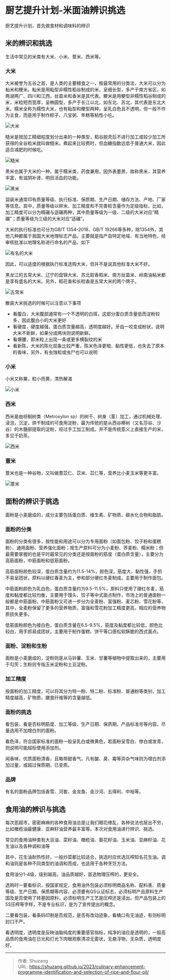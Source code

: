 # 厨艺提升计划-米面油辨识挑选


厨艺提升计划，首先做食材和调味料的辨识

<!---more-->

## 米的辨识和挑选

生活中常见的米类有大米、小米、薏米、西米等。

### 大米

大米被誉为五谷之首，是人类的主要粮食之一，按最常用的分类法，大米可以分为籼米和粳米。籼米是用籼型非糯性稻谷制成的米，呈细长型，多产于南方省区，如两湖两广、四川和江西，丝苗米和香米是其代表。粳米是用粳型非糯性稻谷制成的米，米粒短而宽厚，呈椭圆型，多产于长江以北，如东北、苏北，其代表是东北大米。糯米全称为糯性大米，也有籼型和粳型两种，呈乳白色且不透明，但一般不作为主食，而是用于制作粽子、八宝粥、年糕等粘性小吃。

![大米](https://picped-1301226557.cos.ap-beijing.myqcloud.com/SH_20230527_大米.jpg)

糙米是按加工精细程度划分出来的一种类型，稻谷脱壳后不进行加工或较少加工所获得的全谷粒米就叫做糙米。煮起来比较费时，但血糖指数远低于普通大米，因此适合减肥的时候吃。

![糙米](https://picped-1301226557.cos.ap-beijing.myqcloud.com/SH_20230527_糙米.jpg)

黑米也属于大米的一种，属于糯米类，药食兼用，因外表墨黑，故称黑米，其营养丰富，有滋阴补肾、明目活血的功能。

![黑米](https://picped-1301226557.cos.ap-beijing.myqcloud.com/SH_20230527_黑米.jpg)

袋装米通常印有质量等级、执行标准、保质期、生产日期、储存方法、产地、厂家等信息。其中，质量等级以碎米、加工精度和不完善粒含量作为定级指标，比如，加工精度可以分为精碾与适碾两种，其中质量等级为一级、二级的大米对应“精碾”；质量等级为三级的大米对应“适碾”。

大米的执行标准也可分为GB/T 1354-2018、GB/T 19266等多种，除1354外，其他几种都属于我国大米地理标志产品，主要就是指产自特定地域、有当地特色，经审核批准以地理名称进行命名的产品，如下

![有名的大米](https://picped-1301226557.cos.ap-beijing.myqcloud.com/SH_20230527_有名的大米.jpg)

因此，可以适度的根据执行标准选购大米，但并不是说其他标准大米不好。

黑龙江的五常大米、辽宁的盘锦大米、苏北软香稻米、南方丝苗米、岭南油粘米都是享有盛名的大米。另外，稻花香和长粒香是五常大米的两个牌子。

![五常米](https://picped-1301226557.cos.ap-beijing.myqcloud.com/SH_20230527_五常米.jpg)

散装大米挑选的时候可以注意以下事项

- 看腹白，大米腹部通常有一个不透明的白斑，这部分蛋白质含量低而淀粉较多，因此腹白小的大米更好
- 看硬度，硬度越强，蛋白质含量越高，透明度越好。牙齿一咬变成粉状，说明大米不新鲜，如果分成两块则说明新鲜。
- 看爆腰，即米粒上出现一条或更多横裂纹的米
- 看新陈，大米的陈化现象比较严重，陈米色泽更暗、黏性更低，也失去了原本的香味，另外，有虫蚀粒或虫尸也可以说明

### 小米

小米又称粟，粒小而黄，清热解渴

![小米](https://picped-1301226557.cos.ap-beijing.myqcloud.com/SH_20230527_小米.jpg)

### 西米

西米是由棕榈树类（Metroxylon sp）的树干、树身（茎）加工，通过机械处理，浸泡，沉淀，烘干制成的可食用淀粉，最为传统的是从西谷椰树（又名莎谷、沙谷）的木髓部提取的淀粉，经过手工加工制成。并不是传统意义上直接生产的米，多见于奶茶。

![西米](https://picped-1301226557.cos.ap-beijing.myqcloud.com/SH_20230527_西米.jpg)

### 薏米

薏米也是一种谷物，又叫做薏苡仁、苡米、苡仁等，营养比小麦玉米等更丰富。

![薏米](https://picped-1301226557.cos.ap-beijing.myqcloud.com/SH_20230527_薏米.jpg)

## 面粉的辨识于挑选

面粉是小麦磨成的，成分主要包括蛋白质、维生素、矿物质、碳水化合物和脂肪。

### 面粉的分类

面粉的分类有很多，按性能和用途可以分为专用面粉（如面包粉、饺子粉和蛋糕粉）、通用面粉、营养强化面粉；按生产原料可分为小麦粉、荞麦粉、糯米粉；但最需要掌握的也是平时最常见的分类还是按面粉的筋度（蛋白质含量），主要分为高筋面粉，中筋面粉和低筋面粉。

高筋面粉颜色较深，蛋白质含量约为11.5-14%，颜色深，筋度大，黏性强，手抓不易呈团状，原料以硬红春麦为主，参和部分硬红冬麦制成。主要用于制作面包。

中筋面粉颜色为乳白色，蛋白质含量约为9.5-11.5%，原料只使用了硬红冬麦，筋度和黏度都比较均衡，主要用于馒头、饺子等中式面点制作，市场上的普通面粉一般都是中筋面粉。中筋面粉又可进一步分为全麦粉、富强粉、麦芯粉、雪花粉等，其中，全麦粉保留了更多的营养物质，富强和雪花粉加工精度更高，相应的营养物质损失更多。

低筋面粉颜色为接白色，蛋白质含量在6.5-9.5%，筋度及黏度都比较低，颜色比较白，用手抓易成团状，主要用于制作蛋糕、饼干等口感松软酥脆的西式面点。

### 面粉、淀粉和生粉

面粉是小麦磨成的，淀粉则是从马铃薯、玉米、甘薯等植物中提取出来的，主要用于勾芡；生粉则专指玉米淀粉和土豆淀粉。

### 加工精度

按面粉的加工精度，可以将其分为特一粉、特二粉、标准粉、普通粉等类别，加工精度越高，矿物质、膳食纤维等的含量越低。

### 面粉的挑选

看包装，看是否标明筋度、加工等级、生产日期、保质期、产品标准号等内容，尽量选用不加增白剂的面粉。

看色泽，符合国家标准的面粉一般呈乳白或微黄色，若面粉呈雪白、惨白或发青，则说明可能超标使用添加剂。

闻香味，优质面粉清香，且略带甜香气，凡有酸、臭、霉等异杂气味则为增白剂添加过量，或超过保质期，已变质。

### 品牌

有名的面粉品牌包括香雪、河套、金龙鱼、金沙河、五得利、中裕等。

## 食用油的辨识与挑选

每次逛超市，密密麻麻的各种食用油总是让我们眼花缭乱，各种说法也层出不穷，比如橄榄油最健康、亚麻籽油营养最丰富等。本次对食用油进行辨识、挑选。

常见的食用油种类有大豆油、菜籽油、橄榄油、葵花籽油、玉米油、亚麻籽油、花生油以及各种调和油等 

其中，花生油耐热性好，一般炒菜都比较适合，挑选时应优选压榨知名花生油。调和油则是各种不同类型的油调和而成，也适用于各种烹饪方法。

食用油分1-4级，级别越高，油品质越好，首选物理压榨的，更安全。

选购时一要看标识，按国家规定，食用油外包装必须标明商品名称、配料表、质量等级、生产日期、保质期等内容，必须要有QS认证标志，必须标明产品原料生产国及是否使用了转基因原料，必须标明生产工艺是压榨还是浸出。但产品包装上的5S压榨等字样，不是专业标识，是为了宣传提出的概念。

二要看包装，看条码印制是否规范，是否有改动迹象，看桶口有无油迹，有则标明封口不严。



看透明度，透明度是反映油脂纯度的重要感官指标，纯净的油应是透明的，一般高品质的食用油在日光和灯光下肉眼观察清凉无雾状，无悬浮物，无杂质，透明度好。


---

> 作者: Shuzang  
> URL: https://shuzang.github.io/2023/culinary-enhancement-programme-identification-and-selection-of-rice-and-flour-oil/  

